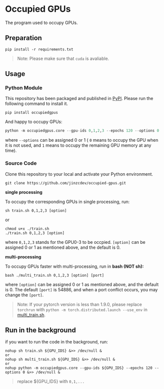 # Occupied GPUs

The program used to occupy GPUs.

## Preparation

```shell
pip install -r requirements.txt
```

> Note: Please make sure that `cuda` is avaliable. 

## Usage

### Python Module

This repository has been packaged and published in [PyPI](https://pypi.org). Please run the following command to install it.

```shell
pip install occupiedgpus
```

And happy to occupy GPUs:

```python
python -m occupiedgpus.core --gpu-ids 0,1,2,3 --epochs 120 --options 0
```

where `--options` can be assigned 0 or 1 ( `0` means to occupy the GPU when it is not used, and `1` means to occupy the remaining GPU memory at any time).

### Source Code

Clone this repository to your local and activate your Python environment.

```shell
git clone https://github.com/jinzcdev/occupied-gpus.git
```

**single processing**

To occupy the corresponding GPUs in single processing, run:

```shell
sh train.sh 0,1,2,3 [option]
```

or

```shell
chmod u+x ./train.sh
./train.sh 0,1,2,3 [option]
```

where `0,1,2,3` stands for the GPU0-3 to be occpied. `[option]` can be assigned 0 or 1 as mentioned above, and the default is 0.

**multi-processing**

To occupy GPUs faster with multi-processing, run in **bash (NOT sh):**

```shell
bash ./multi_train.sh 0,1,2,3 [option] [port]
```

where `[option]` can be assigned 0 or 1 as mentioned above, and the default is 0. The default `[port]` is 54886, and when a port conflict occurs, you may change the `[port]`. 

> Note: If your pytorch version is less than 1.9.0, please replace `torchrun` with `python -m torch.distributed.launch --use_env` in [multi_train.sh](multi_train.sh).

## Run in the background

if you want to run the code in the background, run:

```shell
nohup sh train.sh ${GPU_IDS} &>> /dev/null &
or
nohup sh multi_train.sh ${GPU_IDS} &>> /dev/null &
or
nohup python -m occupiedgpus.core --gpu-ids ${GPU_IDS} --epochs 120 --options 0 &>> /dev/null &
```

> replace ${GPU_IDS} with `0,1,...`

